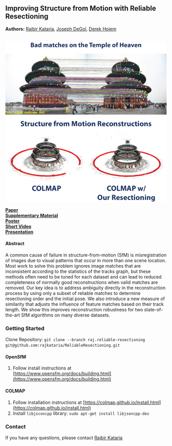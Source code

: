 
<h2>Improving Structure from Motion with Reliable Resectioning</h2>

<b>Authors:</b> [Rajbir Kataria](https://rajbirkataria.com/), [Joseph DeGol](http://www.josephdegol.com/), [Derek Hoiem](http://dhoiem.cs.illinois.edu/) <br/><br/>

![](Improving%20Structure%20from%20Motion%20with%20Reliable%20Resectioning%20-%20Main%20Result.png?raw=true)

[<b>Paper</b>](https://github.com/rajkataria/ReliableResectioning/blob/raj.reliable-resectioning/Improving%20Structure%20from%20Motion%20with%20Reliable%20Resectioning.pdf) <br/>
[<b>Supplementary Material</b>](https://github.com/rajkataria/ReliableResectioning/blob/raj.reliable-resectioning/Improving%20Structure%20from%20Motion%20with%20Reliable%20Resectioning%20-%20Supplementary%20Material.pdf) <br/>
[<b>Poster</b>](https://github.com/rajkataria/ReliableResectioning/blob/raj.reliable-resectioning/Improving%20Structure%20from%20Motion%20with%20Reliable%20Resectioning%20-%20Poster.pdf) <br/>
[<b>Short Video</b>](https://www.youtube.com/watch?v=xQcfrIVomIc)<br/>
[<b>Presentation</b>](https://docs.google.com/presentation/d/1sGbjJ-P_O_LYp6vG_EGBbHNHykgcvwQfn-1_cmMeqmk/edit?usp=sharing) <br/>

<h4>Abstract</h4>
A common cause of failure in structure-from-motion (SfM) is misregistration of images due to visual patterns that occur in more than one scene location. Most work to solve this problem ignores image matches that are inconsistent according to the statistics of the tracks graph, but these methods often need to be tuned for each dataset and can lead to reduced completeness of normally good reconstructions when valid matches are removed. Our key idea is to address ambiguity directly in the reconstruction process by using only a subset of reliable matches to determine resectioning order and the initial pose. We also introduce a new measure of similarity that adjusts the influence of feature matches based on their track length. We show this improves reconstruction robustness for two state-of-the-art SfM algorithms on many diverse datasets.

<h3>Getting Started</h3>

Clone Repository: `git clone --branch raj.reliable-resectioning git@github.com:rajkataria/ReliableResectioning.git`

<h4>OpenSfM</h4>

1.  Follow install instructions at [https://www.opensfm.org/docs/building.html](https://www.opensfm.org/docs/building.html)


<h4>COLMAP</h4>

1.  Follow installation instructions at [https://colmap.github.io/install.html](https://colmap.github.io/install.html)
2.  Install `libjsconcpp` library: ```sudo apt-get install libjsoncpp-dev```


<h3>Contact</h3>

If you have any questions, please contact [Rajbir Kataria](rk2@illinois.edu)